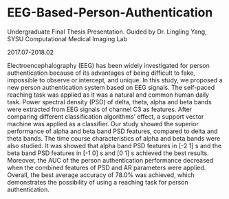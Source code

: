 # EEG-Based-Person-Authentication

Undergraduate Final Thesis Presentation. 
Guided by Dr. Lingling Yang, SYSU Computational Medical Imaging Lab

2017.07-2018.02

Electroencephalography (EEG) has been widely investigated for person authentication because of its advantages of being difficult to fake, impossible to observe or intercept, and unique. In this study, we proposed a new person authentication system based on EEG signals. The self-paced reaching task was applied as it was a natural and common human daily task. Power spectral density (PSD) of delta, theta, alpha and beta bands were extracted from EEG signals of channel C3 as features. After comparing different classification algorithms’ effect, a support vector machine was applied as a classifier. Our study showed the superior performance of alpha and beta band PSD features, compared to delta and theta bands. The time course characteristics of alpha and beta bands were also studied. It was showed that alpha band PSD features in [-2 1] s and the beta band PSD features in [-1 0] s and [0 1] s achieved the best results. Moreover, the AUC of the person authentication performance decreased when the combined features of PSD and AR parameters were applied. Overall, the best average accuracy of 78.0% was achieved, which demonstrates the possibility of using a reaching task for person authentication.
